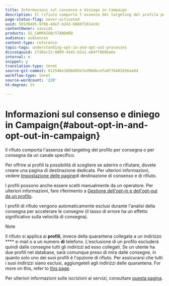 ```yaml
---
title: Informazioni sul consenso e diniego in Campaign
description: Il rifiuto comporta l'assenza del targeting del profilo per consegna o per consegna da un canale specifico.
page-status-flag: never-activated
uuid: 501d9485-976b-4de7-b242-6886f2814c6c
contentOwner: sauviat
products: SG_CAMPAIGN/STANDARD
audience: audiences
content-type: reference
topic-tags: understanding-opt-in-and-opt-out-processes
discoiquuid: 2f26ec22-0809-4541-b2a1-e84ff868ba6e
internal: n
snippet: y
translation-type: tm+mt
source-git-commit: 012546e109b085b7ed968bcefa8f76482656ae0d
workflow-type: tm+mt
source-wordcount: '220'
ht-degree: 5%

---
```



# Informazioni sul consenso e diniego in Campaign{#about-opt-in-and-opt-out-in-campaign}

Il rifiuto comporta l&#39;assenza del targeting del profilo per consegna o per consegna da un canale specifico.

Per offrire ai profili la possibilità di scegliere se aderire o rifiutare, dovete creare una pagina di destinazione dedicata. Per ulteriori informazioni, vedere [Impostazione delle pagine](../../audiences/using/managing-opt-in-and-opt-out-in-campaign.md#setting-up-opt-in-and-opt-out-landing-pages)di destinazione di consenso e di rifiuto.

I profili possono anche essere scelti manualmente da un operatore. Per ulteriori informazioni, fare riferimento a [Gestione dell&#39;opt-in e dell&#39;opt-out da un profilo](../../audiences/using/managing-opt-in-and-opt-out-in-campaign.md#managing-opt-in-and-opt-out-from-a-profile).

I profili di rifiuto vengono automaticamente esclusi durante l&#39;analisi della consegna per accelerare le consegne (il tasso di errore ha un effetto significativo sulla velocità di consegna).

>[!NOTE]
>
>Il rifiuto si applica ai **profili**, invece della quarantena collegata a un indirizzo **** e-mail o a un numero **di** telefono. L&#39;esclusione di un profilo escluderà quindi dalle consegne tutti gli indirizzi ad esso collegati. Se un utente ha due profili nel database, sarà comunque preso di mira dalle consegne, in quanto solo uno dei suoi profili è l&#39;opzione di rifiuto. Per assicurarsi che tutti i suoi indirizzi siano esclusi, aggiungeteli agli indirizzi delle quarantena. For more on this, refer to [this page](../../sending/using/understanding-quarantine-management.md#identifying-quarantined-addresses-for-the-entire-platform).

Per ulteriori informazioni sulle iscrizioni ai servizi, consultare [questa pagina](../../audiences/using/about-subscriptions.md).
